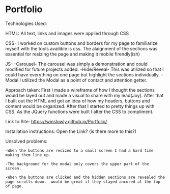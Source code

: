 # Portfolio


Technologies Used:

HTML: All text, links and images were applied through CSS

CSS- I worked on custom buttons and borders for my page to familiarize myself with the tools availible is css.  The alaignment of the sections was essential for resizing the page and making it mobile firendly(ish)

JS-
    -Carousel-
    The carousel was simply a demonstration and could modified for future projects added.
    -Hide/Reveal-  This was utilized so that I could have everything on one page but highlight the sections individually.
    -Modal  I utilized the Modal as a point of contact and attention getter.


Approach taken:  First I made a wireframe of how I thought the sections would be layed out and made a visual to share with my lead(Joy).  After that I built out the HTML and got an idea of how my headers, buttons and content would be organized.  After that I started to pretty things up with CSS.  As the JQuery functions were built I alter the CSS to compliment.


Link to Site:  https://winslowly.github.io/Portfolio/

Installation instructions:  Open the Link? (is there more to this?)


Unsolved problems: 

    -When the buttons are resized to a small screen I had a hard time making them line up. 

    -The background for the modal only covers the upper part of the screen.

    -When the buttons are clicked and the hidden sections are revealed the page scrolls down.  would be great if they stayed ancored at the top of page.





